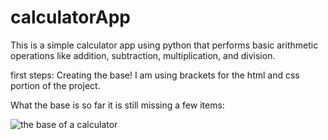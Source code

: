 # calculatorApp
This is a simple calculator app using python that performs basic arithmetic operations like addition, subtraction, multiplication, and division.

first steps: Creating the base! 
I am using brackets for the html and css portion of the project.

What the base is so far it is still missing a few items: 

![the base of a calculator ](https://github.com/MelissaaGuz/weatherApp/assets/102260396/9945bd8c-62ce-4bca-a6ad-1ff167777a27)
